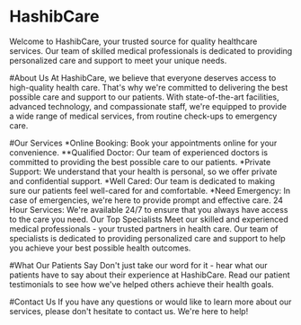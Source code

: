 <h1>HashibCare</h1>

Welcome to HashibCare, your trusted source for quality healthcare services. Our team of skilled medical professionals is dedicated to providing personalized care and support to meet your unique needs.

#About Us
At HashibCare, we believe that everyone deserves access to high-quality health care. That's why we're committed to delivering the best possible care and support to our patients. With state-of-the-art facilities, advanced technology, and compassionate staff, we're equipped to provide a wide range of medical services, from routine check-ups to emergency care.

#Our Services
*Online Booking: Book your appointments online for your convenience.
\*\*Qualified Doctor: Our team of experienced doctors is committed to providing the best possible care to our patients.
*Private Support: We understand that your health is personal, so we offer private and confidential support.
*Well Cared: Our team is dedicated to making sure our patients feel well-cared for and comfortable.
*Need Emergency: In case of emergencies, we're here to provide prompt and effective care.
24 Hour Services: We're available 24/7 to ensure that you always have access to the care you need.
Our Top Specialists
Meet our skilled and experienced medical professionals - your trusted partners in health care. Our team of specialists is dedicated to providing personalized care and support to help you achieve your best possible health outcomes.

#What Our Patients Say
Don't just take our word for it - hear what our patients have to say about their experience at HashibCare. Read our patient testimonials to see how we've helped others achieve their health goals.

#Contact Us
If you have any questions or would like to learn more about our services, please don't hesitate to contact us. We're here to help!
